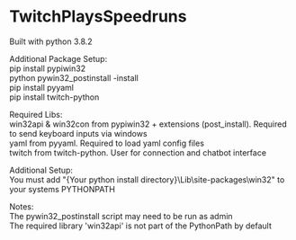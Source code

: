 # TwitchPlaysSpeedruns

Built with python 3.8.2

Additional Package Setup:<br />
pip install pypiwin32<br />
python pywin32_postinstall -install<br />
pip install pyyaml<br />
pip install twitch-python

Required Libs:<br />
win32api & win32con from pypiwin32 + extensions (post_install). Required to send keyboard inputs via windows<br />
yaml from pyyaml. Required to load yaml config files<br />
twitch from twitch-python. User for connection and chatbot interface<br />

Additional Setup:<br />
You must add "{Your python install directory}\Lib\site-packages\win32" to your systems PYTHONPATH<br />

Notes:<br />
The pywin32_postinstall script may need to be run as admin<br />
The required library 'win32api' is not part of the PythonPath by default<br />